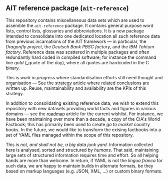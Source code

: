 
## AIT reference package (`ait-reference`)

This repository contains miscellaneous data sets which are used to assemble the `ait-reference` package. It contains general
purpose word lists, control lists, glossaries and abbreviations. It is a new package intended to consolidate into one dedicatєd
location all such reference data from previous incarnations of the AIT framework — in particular, the _Dragonfly project_,
the _Deutsch Bank PBSC factory_, and the _IBM Tahtum factory_. Reference data was scattered in multiple packages and often
redundantly hard coded in compiled software; for instance the command line _qotd_ (_quote of the day), where all quotes are
hardcoded in the C binary.

This is _work in progress_ where standardisation efforts still need thought and organisation — See the [strategy](./Strategy)
article where related conclusions are written up. Reuse, maintainability and availability are the KPIs of this strategy.

In addition to consolidating existing reference data, we wish to extend this repository with new datasets providing world facts
and figures in various domains — see the [roadmap](./Roadmap) article for the current wishlist. For instance, we have been
maintaining over more than a decade, a copy of the CIA's World Factbook; this has primarily been used to create _go to market_
country books. In the future, we would like to transform the exising factbooks into a set of YAML files managed within the
scope of this repository.

This _is not, and shall not be, a big data junk yard_. Information collected here is analysed, sorted and structured by _humans_.
That said, maintaining large sets of structured information requires time and effort. So all helping hands are more than
welcome. In return, if YAML is not the _lingua franca_ for such data, we are happy to maintain builds in alternate formats,
be they based on markup languages (e.g. JSON, XML, …) or custom binary formats.

<!-- vim: set digraph et nospell syn=md :-->
